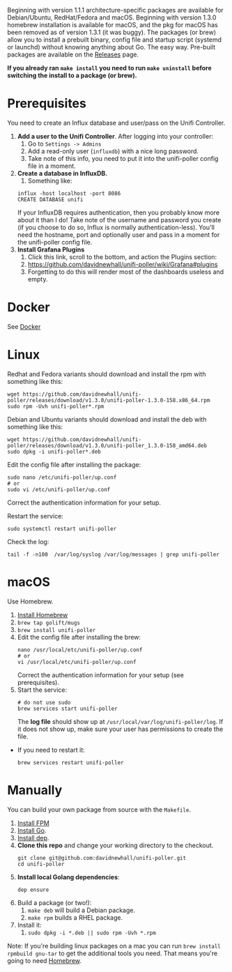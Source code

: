 Beginning with version 1.1.1 architecture-specific packages are available for Debian/Ubuntu, RedHat/Fedora and macOS. Beginning with version 1.3.0 homebrew installation is available for macOS, and the pkg for macOS has been removed as of version 1.3.1 (it was buggy). The packages (or brew) allow you to install a prebuilt binary, config file and startup script (systemd or launchd) without knowing anything about Go. The easy way. Pre-built packages are available on the [Releases](https://github.com/davidnewhall/unifi-poller/releases) page.

**If you already ran `make install` you need to run `make uninstall` before switching the install to a package (or brew).**

# Prerequisites

You need to create an Influx database and user/pass on the Unifi Controller. 

1. **Add a user to the Unifi Controller**. After logging into your controller:
   1. Go to `Settings -> Admins`
   1. Add a read-only user (`influxdb`) with a nice long password. 
   1. Take note of this info, you need to put it into the unifi-poller config file in a moment.
1. **Create a database in InfluxDB.**
   1. Something like:
     ```shell
     influx -host localhost -port 8086
     CREATE DATABASE unifi
     ```
   If your InfluxDB requires authentication, then you probably know more about it than I do! Take note of the username and password you create (if you choose to do so, Influx is normally authentication-less). You'll need the hostname, port and optionally user and pass in a moment for the unifi-poller config file.
1. **Install Grafana Plugins**
   1. Click this link, scroll to the bottom, and action the Plugins section:
   1. https://github.com/davidnewhall/unifi-poller/wiki/Grafana#plugins
   1. Forgetting to do this will render most of the dashboards useless and empty.

# Docker
See [Docker](Docker)

# Linux

Redhat and Fedora variants should download and install the rpm with something like this:
```shell
wget https://github.com/davidnewhall/unifi-poller/releases/download/v1.3.0/unifi-poller-1.3.0-158.x86_64.rpm
sudo rpm -Uvh unifi-poller*.rpm
```

Debian and Ubuntu variants should download and install the deb with something like this:
```shell
wget https://github.com/davidnewhall/unifi-poller/releases/download/v1.3.0/unifi-poller_1.3.0-158_amd64.deb
sudo dpkg -i unifi-poller*.deb
```

Edit the config file after installing the package:
```shell
sudo nano /etc/unifi-poller/up.conf
# or
sudo vi /etc/unifi-poller/up.conf
```
Correct the authentication information for your setup.

Restart the service:
```shell
sudo systemctl restart unifi-poller
```

Check the log:
```shell
tail -f -n100  /var/log/syslog /var/log/messages | grep unifi-poller
```

# macOS

Use Homebrew.

1. [Install Homebrew](https://brew.sh/)
1. `brew tap golift/mugs`
1. `brew install unifi-poller`
1. Edit the config file after installing the brew:
    ```shell
    nano /usr/local/etc/unifi-poller/up.conf
    # or
    vi /usr/local/etc/unifi-poller/up.conf
    ```
    Correct the authentication information for your setup (see prerequisites).
1. Start the service:
    ```shell
    # do not use sudo
    brew services start unifi-poller
    ```
    The **log file** should show up at `/usr/local/var/log/unifi-poller/log`. If it does not show up, make sure your user has permissions to create the file.

- If you need to restart it:
    ```shell
    brew services restart unifi-poller
    ```

# Manually

You can build your own package from source with the `Makefile`.

1. [Install FPM](https://fpm.readthedocs.io/en/latest/installing.html)
1. [Install Go](https://golang.org/doc/install). 
1. [Install dep](https://golang.github.io/dep/docs/installation.html).
1. **Clone this repo** and change your working directory to the checkout.
   ```shell
   git clone git@github.com:davidnewhall/unifi-poller.git
   cd unifi-poller
   ```
1. **Install local Golang dependencies**: 
   ```shell
   dep ensure
   ```
1. Build a package (or two!): 
   1. `make deb` will build a Debian package.
   1. `make rpm` builds a RHEL package.
1. Install it:
   1. `sudo dpkg -i *.deb || sudo rpm -Uvh *.rpm`

Note: If you're building linux packages on a mac you can run `brew install rpmbuild gnu-tar` to get the additional tools you need. That means you're going to need [Homebrew](https://brew.sh).